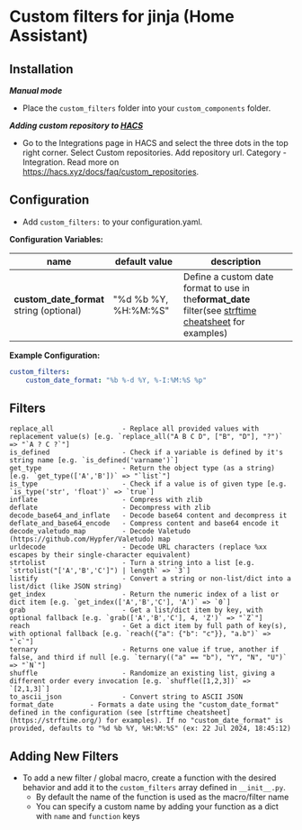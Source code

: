 # Custom filters for jinja (Home Assistant)

## Installation

*__Manual mode__*

* Place the `custom_filters` folder into your `custom_components` folder.

*__Adding custom repository to [HACS](https://hacs.xyz/)__*

* Go to the Integrations page in HACS and select the three dots in the top right corner. Select Custom repositories.
  Add repository url. Category - Integration. Read more on https://hacs.xyz/docs/faq/custom_repositories.

## Configuration

* Add `custom_filters:` to your configuration.yaml.

**Configuration Variables:**

| name                                                 | default value        | description                                                                                                                        |
| ---------------------------------------------------- | -------------------- | ---------------------------------------------------------------------------------------------------------------------------------- |
| **custom_date_format** <br />string (optional) | "%d %b %Y, %H:%M:%S" | Define a custom date format to use in the**format_date** filter(see [strftime cheatsheet](https://strftime.org/) for examples) |

**Example Configuration:**

```yaml
custom_filters:
    custom_date_format: "%b %-d %Y, %-I:%M:%S %p"
```

## Filters

```
replace_all                 - Replace all provided values with replacement value(s) [e.g. `replace_all("A B C D", ["B", "D"], "?")` => "`A ? C ?`"]
is_defined                  - Check if a variable is defined by it's string name [e.g. `is_defined('varname')`]
get_type                    - Return the object type (as a string) [e.g. `get_type(['A','B'])` => "`list`"]
is_type                     - Check if a value is of given type [e.g. `is_type('str', 'float')` => `true`]
inflate                     - Compress with zlib
deflate                     - Decompress with zlib
decode_base64_and_inflate   - Decode base64 content and decompress it
deflate_and_base64_encode   - Compress content and base64 encode it
decode_valetudo_map         - Decode Valetudo (https://github.com/Hypfer/Valetudo) map
urldecode                   - Decode URL characters (replace %xx escapes by their single-character equivalent)
strtolist                   - Turn a string into a list [e.g. `strtolist("['A','B','C']") | length` => `3`]
listify                     - Convert a string or non-list/dict into a list/dict (like JSON string)
get_index                   - Return the numeric index of a list or dict item [e.g. `get_index(['A','B','C'], 'A')` => `0`]
grab                        - Get a list/dict item by key, with optional fallback [e.g. `grab(['A','B','C'], 4, 'Z')` => "`Z`"]
reach                       - Get a dict item by full path of key(s), with optional fallback [e.g. `reach({"a": {"b": "c"}}, "a.b")` => "`c`"]
ternary                     - Returns one value if true, another if false, and third if null [e.g. `ternary(("a" == "b"), "Y", "N", "U")` => "`N`"]
shuffle                     - Randomize an existing list, giving a different order every invocation [e.g. `shuffle([1,2,3])` => `[2,1,3]`]
to_ascii_json               - Convert string to ASCII JSON
format_date		    - Formats a date using the "custom_date_format" defined in the configuration (see [strftime cheatsheet](https://strftime.org/) for examples). If no "custom_date_format" is provided, defaults to "%d %b %Y, %H:%M:%S" (ex: 22 Jul 2024, 18:45:12)
```

## Adding New Filters

- To add a new filter / global macro, create a function with the desired behavior and add it to the `custom_filters` array defined in `__init__.py`.
  - By default the name of the function is used as the macro/filter name
  - You can specify a custom name by adding your function as a dict with  `name` and `function` keys
